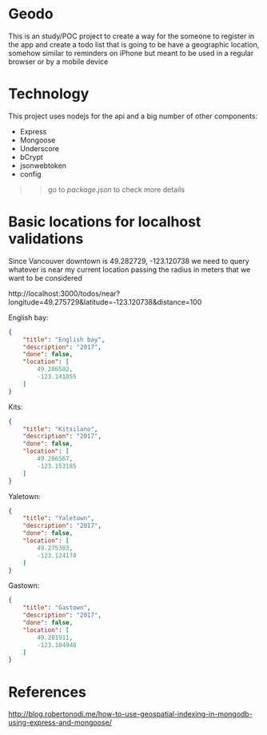 # Geodo

This is an study/POC project to create a way for the someone to register in the app and create a todo list that is going to be have a geographic location, somehow similar to reminders on iPhone but meant to be used in a regular browser or by a mobile device

# Technology

This project uses nodejs for the api and a big number of other components:

* Express
* Mongoose
* Underscore
* bCrypt
* jsonwebtoken
* config

>> go to *package.json* to check more details

# Basic locations for localhost validations

Since Vancouver downtown is 49.282729, -123.120738 we need to query whatever is near my current location passing the radius in meters that we want to be considered

http://localhost:3000/todos/near?longitude=49.275729&latitude=-123.120738&distance=100

English bay:
```json
{
	"title": "English bay",
    "description": "2017",
    "done": false,
    "location": [
        49.286502,
        -123.141855
    ]
}
```

Kits:
```json
{
	"title": "Kitsilano",
    "description": "2017",
    "done": false,
    "location": [
        49.266567,
        -123.153185
    ]
}
```

Yaletown:
```json
{
	"title": "Yaletown",
    "description": "2017",
    "done": false,
    "location": [
        49.275303,
        -123.124174
    ]
}
```

Gastown:
```json
{
	"title": "Gastown",
    "description": "2017",
    "done": false,
    "location": [
        49.281911,
        -123.104948
    ]
}
```

# References

http://blog.robertonodi.me/how-to-use-geospatial-indexing-in-mongodb-using-express-and-mongoose/